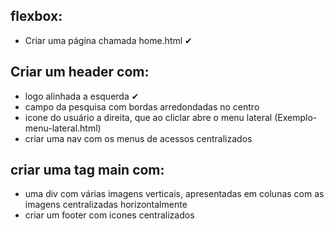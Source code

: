 ## flexbox:
- Criar uma página chamada home.html ✔
## Criar um header com:
- logo alinhada a esquerda ✔
- campo da pesquisa com bordas arredondadas no centro
- icone do usuário a direita, que ao cliclar abre o menu lateral (Exemplo-menu-lateral.html)
- criar uma nav com os menus de acessos centralizados 
## criar uma tag main com:
- uma div com várias imagens verticais, apresentadas em colunas com as imagens centralizadas horizontalmente
- criar um footer com icones centralizados